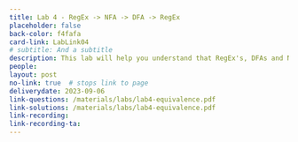```yaml
---
title: Lab 4 - RegEx -> NFA -> DFA -> RegEx
placeholder: false
back-color: f4fafa
card-link: LabLink04
# subtitle: And a subtitle
description: This lab will help you understand that RegEx's, DFAs and NFAs all represent the same languages.
people:
layout: post
no-link: true  # stops link to page 
deliverydate: 2023-09-06
link-questions: /materials/labs/lab4-equivalence.pdf
link-solutions: /materials/labs/lab4-equivalence.pdf
link-recording:
link-recording-ta:
---
```










